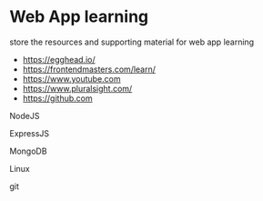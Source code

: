 # Web App learning
store the resources and supporting material for web app learning

* https://egghead.io/
* https://frontendmasters.com/learn/
* https://www.youtube.com  
* https://www.pluralsight.com/
* https://github.com



NodeJS


ExpressJS


MongoDB


Linux


git





